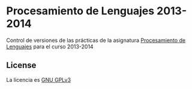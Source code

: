 # Procesamiento de Lenguajes 2013-2014

Control de versiones de las prácticas de la asignatura [Procesamiento de Lenguajes](http://cv1.cpd.ua.es/ConsPlanesEstudio/cvFichaAsiEEES.asp?wCodEst=C203&wcodasi=34034&wLengua=C&scaca=2013-14) para el curso 2013-2014

## License
La licencia es [GNU GPLv3](http://www.gnu.org/licenses/gpl.txt)
